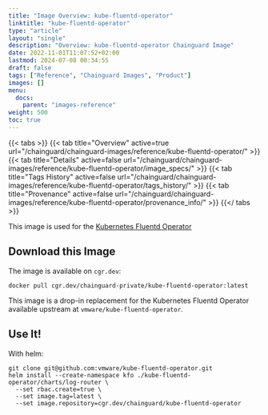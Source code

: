 ```yaml
---
title: "Image Overview: kube-fluentd-operator"
linktitle: "kube-fluentd-operator"
type: "article"
layout: "single"
description: "Overview: kube-fluentd-operator Chainguard Image"
date: 2022-11-01T11:07:52+02:00
lastmod: 2024-07-08 00:34:55
draft: false
tags: ["Reference", "Chainguard Images", "Product"]
images: []
menu: 
  docs: 
    parent: "images-reference"
weight: 500
toc: true
---
```


{{< tabs >}}
{{< tab title="Overview" active=true url="/chainguard/chainguard-images/reference/kube-fluentd-operator/" >}}
{{< tab title="Details" active=false url="/chainguard/chainguard-images/reference/kube-fluentd-operator/image_specs/" >}}
{{< tab title="Tags History" active=false url="/chainguard/chainguard-images/reference/kube-fluentd-operator/tags_history/" >}}
{{< tab title="Provenance" active=false url="/chainguard/chainguard-images/reference/kube-fluentd-operator/provenance_info/" >}}
{{</ tabs >}}



<!--overview:start-->
This image is used for the [Kubernetes Fluentd Operator](https://github.com/vmware/kube-fluentd-operator)
<!--overview:end-->

## Download this Image

The image is available on `cgr.dev`:

```
docker pull cgr.dev/chainguard-private/kube-fluentd-operator:latest
```


<!--body:start-->
This image is a drop-in replacement for the Kubernetes Fluentd Operator available upstream at `vmware/kube-fluentd-operator`.

## Use It!

With helm:

```
git clone git@github.com:vmware/kube-fluentd-operator.git
helm install --create-namespace kfo ./kube-fluentd-operator/charts/log-router \
  --set rbac.create=true \
  --set image.tag=latest \
  --set image.repository=cgr.dev/chainguard/kube-fluentd-operator
```
<!--body:end-->

